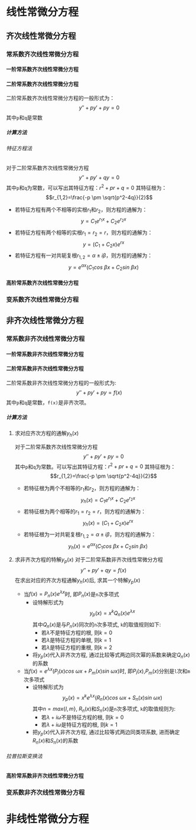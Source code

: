 # 线性常微分方程

## 齐次线性常微分方程


### 常系数齐次线性常微分方程


#### 一阶常系数齐次线性常微分方程





#### 二阶常系数齐次线性常微分方程

二阶常系数齐次线性常微分方程的一般形式为：$$y''+py'+py=0$$
其中`p`和`q`是常数

##### 计算方法

###### 特征方程法
对于二阶常系数齐次线性常微分方程$$y''+py'+qy=0$$ 其中`p`和`q`为常数，可以写出其特征方程：$r^2+pr+q=0$ 其特征根为：$$r_{1,2}=\frac{-p \pm \sqrt{p^2-4q}}{2}$$
* 若特征方程有两个不相等的实根$r_1$和$r_2$，则方程的通解为：$$y=C_1e^{r_1x}+C_2e^{r_2x}$$
* 若特征方程有两个相等的实根$r_1=r_2=r$，则方程的通解为：$$y=(C_1+C_2x)e^{rx}$$
* 若特征方程有一对共轭复根$r_{1,2}=\alpha \pm i \beta$，则方程的通解为：$$y=e^{\alpha x}(C_1cos \: \beta x+ C_2sin \: \beta x)$$




#### 高阶常系数齐次线性常微分方程







### 变系数齐次线性常微分方程

## 非齐次线性常微分方程


### 常系数非齐次线性常微分方程


#### 一阶常系数非齐次线性常微分方程


#### 二阶常系数非齐次线性常微分方程

二阶常系数非齐次线性常微分方程的一般形式为:$$y''+py'+py=f(x)$$
其中`p`和`q`是常数，`f(x)`是非齐次项。


##### 计算方法

1. 求对应齐次方程的通解$y_h(x)$

	对于二阶常系数齐次线性常微分方程$$y''+py'+py=0$$
	其中`p`和`q`为常数。可以写出其特征方程：$r^2+pr+q=0$ 其特征根为：$$r_{1,2}=\frac{-p \pm \sqrt{p^2-4q}}{2}$$
	* 若特征根为两个不相等的$r_1$和$r_2$，则方程的通解为：$$y_h(x)=C_1e^{r_1x}+C_2e^{r_2x}$$
	* 若特征根为两个相等的$r_1=r_2=r$，则方程的通解为：$$y_h(x)=(C_1+C_2x)e^{rx}$$
	* 若特征根为一对共轭复根$r_{1,2}=\alpha \pm i \beta$，则方程的通解为：$$y_h(x)=e^{\alpha x}(C_1cos \: \beta x+C_2sin \: \beta x)$$
2. 求非齐次方程的特解$y_p(x)$
	对于二阶常系数非齐次线性常微分方程$$y''+py'+qy=f(x)$$
	在求出对应的齐次方程通解$y_h(x)$后, 求其一个特解$y_p(x)$
	
	* 当$f(x)=P_n(x)e^{\lambda x}$时, 即$P_n(x)$是`n`次多项式
		* 设特解形式为$$y_p(x)=x^kQ_n(x)e^{\lambda x}$$其中$Q_n(x)$是与$P_n(x)$同次的`n`次多项式, `k`的取值规则如下:
			* 若$\lambda$不是特征方程的根, 则$k=0$
			* 若$\lambda$是特征方程的单根, 则$k=1$
			* 若$\lambda$是特征方程的重根, 则$k=2$
		* 将$y_p(x)$代入非齐次方程, 通过比较等式两边同次幂的系数来确定$Q_n(x)$的系数
	* 当$f(x)=e^{\lambda x}(P_l(x)cos \: \omega x + P_m(x)sin \: \omega x)$时, 即$P_l(x)$,$P_m(x)$分别是`l`次和`m`次多项式
		* 设特解形式为$$y_p(x)=x^ke^{\lambda x}(R_n(x)cos \: \omega x+S_n(x)sin \: \omega x)$$其中$n=max\{l, m\}$, $R_n(x)$和$S_n(x)$是`n`次多项式, `k`的取值规则为:
			* 若$\lambda + i \omega$不是特征方程的根, 则$k=0$
			* 若$\lambda + i \omega$是特征方程的根, 则$k=1$
		* 把$y_p(x)$代入非齐次方程, 通过比较等式两边同类项系数, 进而确定$R_n(x)$和$S_n(x)$的系数
	






###### 拉普拉斯变换法




#### 高阶常系数非齐次线性常微分方程






### 变系数非齐次线性常微分方程


# 非线性常微分方程


